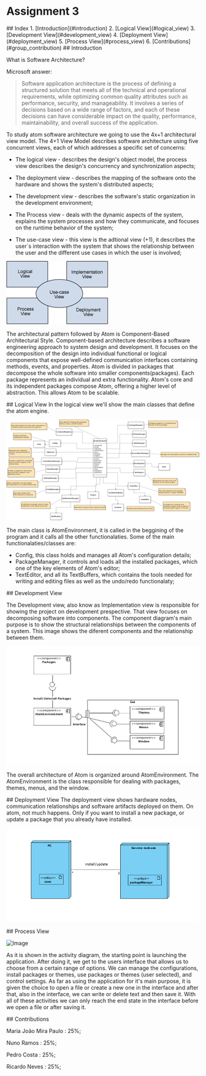 # Assignment 3

<a name="index"/>
## Index
1. [Introduction](#introduction)
2. [Logical View](#logical_view)
3. [Development View](#development_view)
4. [Deployment View](#deployment_view)
5. [Process View](#process_view)
6. [Contributions](#group_contribution)

<a name="introduction"/>
## Introduction

What is Software Architecture?

Microsoft answer:

>Software application architecture is the process of defining a structured solution that meets all of the technical and operational requirements, while optimizing common quality attributes such as performance, security, and manageability. It involves a series of decisions based on a wide range of factors, and each of these decisions can have considerable impact on the quality, performance, maintainability, and overall success of the application.

To study atom software architecture we going to use the 4x+1 architectural view model. The 4+1 View Model describes software architecture using five concurrent views, each of which addresses a specific set of concerns:

  * The logical view - describes the design's object model, the process view describes the design's concurrency and synchronization aspects;

  * The deployment view - describes the mapping of the software onto the hardware and shows the system's distributed aspects;

  * The development view - describes the software's static organization in the development environment;

  * The Process view - deals with the dynamic aspects of the system, explains the system processes and how they communicate, and focuses on the runtime behavior of the system;

  * The use-case view - this view is the adtional view (+1), it describes the user´s interaction with the system that shows the relationship between the user and the different use cases in which the user is involved;

  ![Image](https://github.com/MariaJoaoMiraPaulo/language-html/blob/master/ESOF%20-%20docs/res/4+1.gif?raw=true)
  
  The architectural pattern followed by Atom is Component-Based Architectural Style. Component-based architecture describes a software engineering approach to system design and development. It focuses on the decomposition of the design into individual functional or logical components that expose well-defined communication interfaces containing methods, events, and properties.   Atom is divided in packages that decompose the whole software into smaller components(packages). Each package represents an individual and extra functionality. Atom's core and its independent packages compose Atom, offering a higher level of abstraction. This allows Atom to be scalable.

<a name="logical_view"/>
## Logical View
In the logical view we'll show the main classes that define the atom engine.

![Image](https://github.com/MariaJoaoMiraPaulo/language-html/blob/master/ESOF%20-%20docs/res/class-diagram.png)

The main class is AtomEnvironment, it is called in the beggining of the program and it calls all the other functionalaties. Some of the main functionalaties/classes are:
  * Config, this class holds and manages all Atom's configuration details;
  * PackageManager, it controls and loads all the installed packages, which one of the key elements of Atom's editor;
  * TextEditor, and all its TextBuffers, which contains the tools needed for writing and editing files as well as the undo/redo functionalaty;


<a name="development_view"/>
## Development View

The Development view, also know as Implementation view is responsible for showing the project on development prespective. That view focuses on decomposing software into components. The component diagram's main purpose is to show the structural relationships between the components of a system.
This image shows the diferent components and the relationship between them.

![Image](https://github.com/MariaJoaoMiraPaulo/language-html/blob/master/ESOF%20-%20docs/res/atomComponentDiagram.png)

The overall architecture of Atom is organized around AtomEnvironment. The AtomEnvironment is the class responsible for dealing with packages, themes, menus, and the window.


<a name="deployment_view"/>
## Deployment View
The deployment view shows hardware nodes, communication relationships and software artifacts deployed on them.
On atom, not much happens. Only if you want to install a new package, or update a package that you already have installed.

![Image](https://github.com/MariaJoaoMiraPaulo/language-html/blob/master/ESOF%20-%20docs/res/atomDeployment.png?raw=true)

<a name="process_view"/>
## Process View

![Image](https://github.com/MariaJoaoMiraPaulo/language-html/blob/master/ESOF%20-%20docs/res/AtomActivityDiagram.png?raw=true)


As it is shown in the activity diagram, the starting point is launching the application.
After doing it, we get to the users interface that allows us to choose from a certain range of options. We can manage the configurations, install packages or themes, use packages or themes (user selected), and control settings. As far as using the application for it's main purpose, it is given the choice to open a file or create a new one in the interface and after that, also in the interface, we can write or delete text and then save it.
With all of these activities we can only reach the end state in the interface before we open a file or after saving it.

<a name="group_contribution"/>
## Contributions

  Maria João Mira Paulo : 25%;

  Nuno Ramos : 25%;

  Pedro Costa : 25%;

  Ricardo Neves : 25%;
